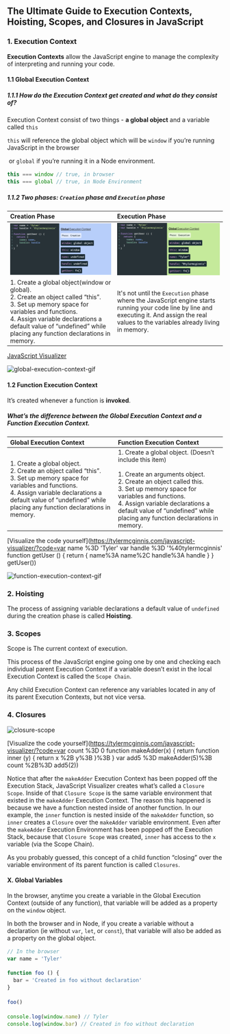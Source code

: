 ## The Ultimate Guide to Execution Contexts, Hoisting, Scopes, and Closures in JavaScript

### 1. Execution Context

**Execution Contexts** allow the JavaScript engine to manage the complexity of interpreting and running your code. 

#### 1.1 Global Execution Context

##### 1.1.1 How do the Execution Context get created and what do they consist of?

Execution Context consist of two things - **a global object** and a variable called `this`

 `this` will reference the global object which will be `window` if you’re running JavaScript in the browser 

​                                                                                      or `global` if you’re running it in a Node environment.

```javascript
this === window // true, in browser
this === global // true, in Node Environment
```

##### 1.1.2 Two phases: `Creation` phase and `Execution` phase

| Creation Phase                                               | Execution Phase                                              |
| :----------------------------------------------------------- | :----------------------------------------------------------- |
| <img src="./assets/creation-phase.png" alt="creation-phase" /> | ![execution-phase](./assets/execution-phase.png)             |
| 1. Create a global object(window or global). <br />2. Create an object called “this”. <br />3. Set up memory space for variables and functions. <br />4. Assign variable declarations a default value of “undefined” while placing any function declarations in memory. | It's not until the `Execution` phase where the JavaScript engine starts running your code line by line and executing it. And assign the real values to the variables already living in memory. |

[JavaScript Visualizer](https://tylermcginnis.com/javascript-visualizer) 

![global-execution-context-gif](./assets/global-execution-context-gif.gif)

#### 1.2 Function Execution Context

It’s created whenever a function is **invoked**.

##### **What’s the difference between the Global Execution Context and a Function Execution Context.**

| Global Execution Context                                     | Function Execution Context                                   |
| :----------------------------------------------------------- | :----------------------------------------------------------- |
| 1. Create a global object. <br />2. Create an object called “this”. <br />3. Set up memory space for variables and functions. <br />4. Assign variable declarations a default value of “undefined” while placing any function declarations in memory. | 1. Create a global object. (Doesn’t include this item)<br /><br />1. Create an arguments object.<br />2. Create an object called this.<br />3. Set up memory space for variables and functions.<br />4. Assign variable declarations a default value of “undefined” while placing any function declarations in memory. |

[Visualize the code yourself](https://tylermcginnis.com/javascript-visualizer/?code=var name %3D 'Tyler' var handle %3D '%40tylermcginnis' function getUser () {  return {    name%3A name%2C    handle%3A handle  } } getUser())

![function-execution-context-gif](./assets/function-execution-context-gif.gif)

### 2. Hoisting

The process of assigning variable declarations a default value of `undefined` during the creation phase is called **Hoisting**.

### 3. Scopes

Scope is The current context of execution.

This process of the JavaScript engine going one by one and checking each individual parent Execution Context if a variable doesn’t exist in the local Execution Context is called the `Scope Chain`. 

Any child Execution Context can reference any variables located in any of its parent Execution Contexts, but not vice versa.

### 4. Closures

![closure-scope](./assets/closure-scope.gif)

[Visualize the code yourself](https://tylermcginnis.com/javascript-visualizer/?code=var count %3D 0 function makeAdder(x) {  return function inner (y) {    return x %2B y%3B  }%3B } var add5 %3D makeAdder(5)%3B count %2B%3D add5(2))

Notice that after the `makeAdder` Execution Context has been popped off the Execution Stack, JavaScript Visualizer creates what’s called a `Closure Scope`. Inside of that `Closure Scope` is the same variable environment that existed in the `makeAdder` Execution Context. The reason this happened is because we have a function nested inside of another function. In our example, the `inner` function is nested inside of the `makeAdder` function, so `inner` creates a `Closure` over the `makeAdder` variable environment. Even after the `makeAdder` Execution Environment has been popped off the Execution Stack, because that `Closure Scope` was created, `inner` has access to the `x` variable (via the Scope Chain).

As you probably guessed, this concept of a child function “closing” over the variable environment of its parent function is called `Closures`.

#### X. Global Variables

In the browser, anytime you create a variable in the Global Execution Context (outside of any function), that variable will be added as a property on the `window` object.

In both the browser and in Node, if you create a variable without a declaration (ie without `var`, `let`, or `const`), that variable will also be added as a property on the global object.

```js
// In the browser
var name = 'Tyler'

function foo () {
  bar = 'Created in foo without declaration'
}

foo()

console.log(window.name) // Tyler
console.log(window.bar) // Created in foo without declaration
```

